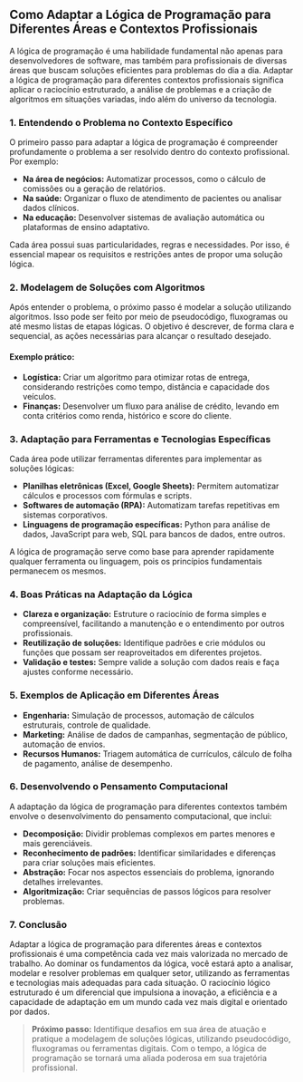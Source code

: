 
## Como Adaptar a Lógica de Programação para Diferentes Áreas e Contextos Profissionais

A lógica de programação é uma habilidade fundamental não apenas para desenvolvedores de software, mas também para profissionais de diversas áreas que buscam soluções eficientes para problemas do dia a dia. Adaptar a lógica de programação para diferentes contextos profissionais significa aplicar o raciocínio estruturado, a análise de problemas e a criação de algoritmos em situações variadas, indo além do universo da tecnologia.

### 1. **Entendendo o Problema no Contexto Específico**

O primeiro passo para adaptar a lógica de programação é compreender profundamente o problema a ser resolvido dentro do contexto profissional. Por exemplo:

- **Na área de negócios:** Automatizar processos, como o cálculo de comissões ou a geração de relatórios.
- **Na saúde:** Organizar o fluxo de atendimento de pacientes ou analisar dados clínicos.
- **Na educação:** Desenvolver sistemas de avaliação automática ou plataformas de ensino adaptativo.

Cada área possui suas particularidades, regras e necessidades. Por isso, é essencial mapear os requisitos e restrições antes de propor uma solução lógica.

### 2. **Modelagem de Soluções com Algoritmos**

Após entender o problema, o próximo passo é modelar a solução utilizando algoritmos. Isso pode ser feito por meio de pseudocódigo, fluxogramas ou até mesmo listas de etapas lógicas. O objetivo é descrever, de forma clara e sequencial, as ações necessárias para alcançar o resultado desejado.

#### Exemplo prático:

- **Logística:** Criar um algoritmo para otimizar rotas de entrega, considerando restrições como tempo, distância e capacidade dos veículos.
- **Finanças:** Desenvolver um fluxo para análise de crédito, levando em conta critérios como renda, histórico e score do cliente.

### 3. **Adaptação para Ferramentas e Tecnologias Específicas**

Cada área pode utilizar ferramentas diferentes para implementar as soluções lógicas:

- **Planilhas eletrônicas (Excel, Google Sheets):** Permitem automatizar cálculos e processos com fórmulas e scripts.
- **Softwares de automação (RPA):** Automatizam tarefas repetitivas em sistemas corporativos.
- **Linguagens de programação específicas:** Python para análise de dados, JavaScript para web, SQL para bancos de dados, entre outros.

A lógica de programação serve como base para aprender rapidamente qualquer ferramenta ou linguagem, pois os princípios fundamentais permanecem os mesmos.

### 4. **Boas Práticas na Adaptação da Lógica**

- **Clareza e organização:** Estruture o raciocínio de forma simples e compreensível, facilitando a manutenção e o entendimento por outros profissionais.
- **Reutilização de soluções:** Identifique padrões e crie módulos ou funções que possam ser reaproveitados em diferentes projetos.
- **Validação e testes:** Sempre valide a solução com dados reais e faça ajustes conforme necessário.

### 5. **Exemplos de Aplicação em Diferentes Áreas**

- **Engenharia:** Simulação de processos, automação de cálculos estruturais, controle de qualidade.
- **Marketing:** Análise de dados de campanhas, segmentação de público, automação de envios.
- **Recursos Humanos:** Triagem automática de currículos, cálculo de folha de pagamento, análise de desempenho.

### 6. **Desenvolvendo o Pensamento Computacional**

A adaptação da lógica de programação para diferentes contextos também envolve o desenvolvimento do pensamento computacional, que inclui:

- **Decomposição:** Dividir problemas complexos em partes menores e mais gerenciáveis.
- **Reconhecimento de padrões:** Identificar similaridades e diferenças para criar soluções mais eficientes.
- **Abstração:** Focar nos aspectos essenciais do problema, ignorando detalhes irrelevantes.
- **Algoritmização:** Criar sequências de passos lógicos para resolver problemas.

### 7. **Conclusão**

Adaptar a lógica de programação para diferentes áreas e contextos profissionais é uma competência cada vez mais valorizada no mercado de trabalho. Ao dominar os fundamentos da lógica, você estará apto a analisar, modelar e resolver problemas em qualquer setor, utilizando as ferramentas e tecnologias mais adequadas para cada situação. O raciocínio lógico estruturado é um diferencial que impulsiona a inovação, a eficiência e a capacidade de adaptação em um mundo cada vez mais digital e orientado por dados.

> **Próximo passo:** Identifique desafios em sua área de atuação e pratique a modelagem de soluções lógicas, utilizando pseudocódigo, fluxogramas ou ferramentas digitais. Com o tempo, a lógica de programação se tornará uma aliada poderosa em sua trajetória profissional.
```
